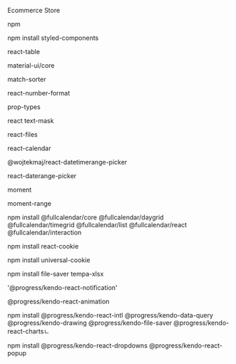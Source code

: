 Ecommerce Store

npm

npm install styled-components

react-table

material-ui/core

match-sorter

react-number-format

prop-types

react text-mask

react-files

react-calendar

@wojtekmaj/react-datetimerange-picker

react-daterange-picker

moment

moment-range

npm install @fullcalendar/core @fullcalendar/daygrid @fullcalendar/timegrid @fullcalendar/list @fullcalendar/react @fullcalendar/interaction

npm install react-cookie

npm install universal-cookie

npm install file-saver tempa-xlsx

'@progress/kendo-react-notification'

@progress/kendo-react-animation

npm install @progress/kendo-react-intl @progress/kendo-data-query @progress/kendo-drawing @progress/kendo-file-saver @progress/kendo-react-chartsㄴ

npm install @progress/kendo-react-dropdowns @progress/kendo-react-popup
